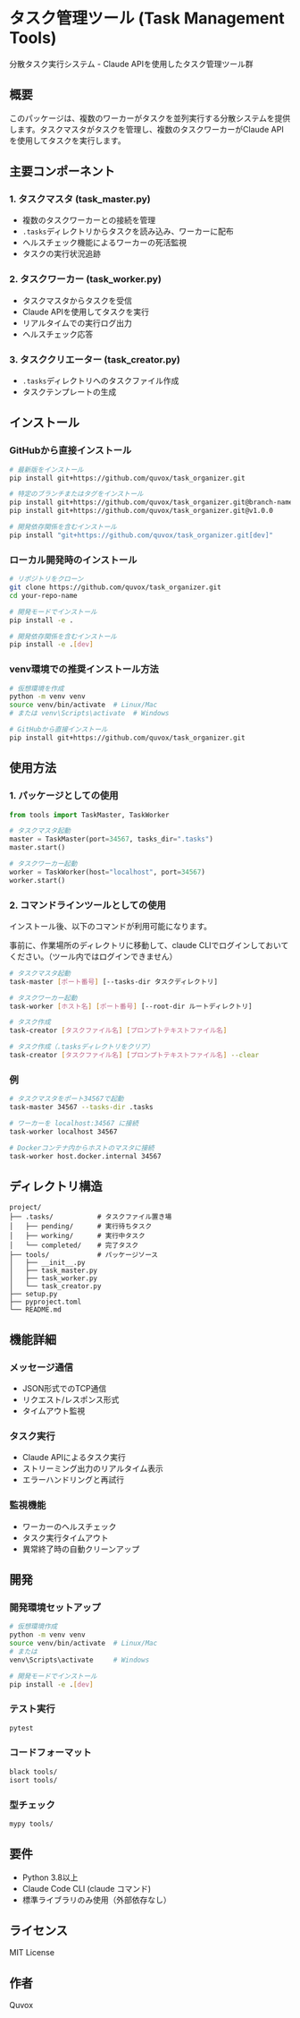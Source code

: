 # タスク管理ツール (Task Management Tools)

分散タスク実行システム - Claude APIを使用したタスク管理ツール群

## 概要

このパッケージは、複数のワーカーがタスクを並列実行する分散システムを提供します。タスクマスタがタスクを管理し、複数のタスクワーカーがClaude APIを使用してタスクを実行します。

## 主要コンポーネント

### 1. タスクマスタ (task_master.py)
- 複数のタスクワーカーとの接続を管理
- `.tasks`ディレクトリからタスクを読み込み、ワーカーに配布
- ヘルスチェック機能によるワーカーの死活監視
- タスクの実行状況追跡

### 2. タスクワーカー (task_worker.py)
- タスクマスタからタスクを受信
- Claude APIを使用してタスクを実行
- リアルタイムでの実行ログ出力
- ヘルスチェック応答

### 3. タスククリエーター (task_creator.py)
- `.tasks`ディレクトリへのタスクファイル作成
- タスクテンプレートの生成

## インストール

### GitHubから直接インストール
```bash
# 最新版をインストール
pip install git+https://github.com/quvox/task_organizer.git

# 特定のブランチまたはタグをインストール
pip install git+https://github.com/quvox/task_organizer.git@branch-name
pip install git+https://github.com/quvox/task_organizer.git@v1.0.0

# 開発依存関係を含むインストール
pip install "git+https://github.com/quvox/task_organizer.git[dev]"
```

### ローカル開発時のインストール
```bash
# リポジトリをクローン
git clone https://github.com/quvox/task_organizer.git
cd your-repo-name

# 開発モードでインストール
pip install -e .

# 開発依存関係を含むインストール
pip install -e .[dev]
```

### venv環境での推奨インストール方法
```bash
# 仮想環境を作成
python -m venv venv
source venv/bin/activate  # Linux/Mac
# または venv\Scripts\activate  # Windows

# GitHubから直接インストール
pip install git+https://github.com/quvox/task_organizer.git
```

## 使用方法

### 1. パッケージとしての使用

```python
from tools import TaskMaster, TaskWorker

# タスクマスタ起動
master = TaskMaster(port=34567, tasks_dir=".tasks")
master.start()

# タスクワーカー起動
worker = TaskWorker(host="localhost", port=34567)
worker.start()
```

### 2. コマンドラインツールとしての使用

インストール後、以下のコマンドが利用可能になります。

事前に、作業場所のディレクトリに移動して、claude CLIでログインしておいてください。（ツール内ではログインできません）


```bash
# タスクマスタ起動
task-master [ポート番号] [--tasks-dir タスクディレクトリ]

# タスクワーカー起動
task-worker [ホスト名] [ポート番号] [--root-dir ルートディレクトリ]

# タスク作成
task-creator [タスクファイル名] [プロンプトテキストファイル名]

# タスク作成（.tasksディレクトリをクリア）
task-creator [タスクファイル名] [プロンプトテキストファイル名] --clear
```

### 例

```bash
# タスクマスタをポート34567で起動
task-master 34567 --tasks-dir .tasks

# ワーカーを localhost:34567 に接続
task-worker localhost 34567

# Dockerコンテナ内からホストのマスタに接続
task-worker host.docker.internal 34567
```

## ディレクトリ構造

```
project/
├── .tasks/           # タスクファイル置き場
│   ├── pending/      # 実行待ちタスク
│   ├── working/      # 実行中タスク
│   └── completed/    # 完了タスク
├── tools/            # パッケージソース
│   ├── __init__.py
│   ├── task_master.py
│   ├── task_worker.py
│   └── task_creator.py
├── setup.py
├── pyproject.toml
└── README.md
```

## 機能詳細

### メッセージ通信
- JSON形式でのTCP通信
- リクエスト/レスポンス形式
- タイムアウト監視

### タスク実行
- Claude APIによるタスク実行
- ストリーミング出力のリアルタイム表示
- エラーハンドリングと再試行

### 監視機能
- ワーカーのヘルスチェック
- タスク実行タイムアウト
- 異常終了時の自動クリーンアップ

## 開発

### 開発環境セットアップ
```bash
# 仮想環境作成
python -m venv venv
source venv/bin/activate  # Linux/Mac
# または
venv\Scripts\activate     # Windows

# 開発モードでインストール
pip install -e .[dev]
```

### テスト実行
```bash
pytest
```

### コードフォーマット
```bash
black tools/
isort tools/
```

### 型チェック
```bash
mypy tools/
```

## 要件

- Python 3.8以上
- Claude Code CLI (claude コマンド)
- 標準ライブラリのみ使用（外部依存なし）


## ライセンス

MIT License


## 作者

Quvox
